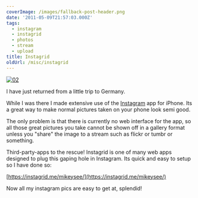 ```yaml
---
coverImage: /images/fallback-post-header.png
date: '2011-05-09T21:57:03.000Z'
tags:
  - instagram
  - instagrid
  - photos
  - stream
  - upload
title: Instagrid
oldUrl: /misc/instagrid
---
```


[![](/wp-content/uploads/2011/05/02.jpg "02")](/wp-content/uploads/2011/05/02.jpg)

I have just returned from a little trip to Germany.

<!-- more -->

While I was there I made extensive use of the [Instagram](https://instagr.am/) app for iPhone. Its a great way to make normal pictures taken on your phone look semi good.

The only problem is that there is currently no web interface for the app, so all those great pictures you take cannot be shown off in a gallery format unless you "share" the image to a stream such as flickr or tumbr or something.

Third-party-apps to the rescue! Instagrid is one of many web apps designed to plug this gaping hole in Instagram. Its quick and easy to setup so I have done so:

[https://instagrid.me/mikeysee/](https://instagrid.me/mikeysee/)

Now all my instagram pics are easy to get at, splendid!
